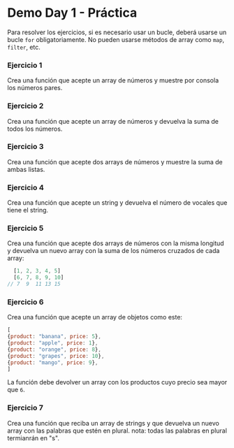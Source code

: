 # Demo Day 1 - Práctica

Para resolver los ejercicios, si es necesario usar un bucle, deberá usarse un bucle `for` obligatoriamente. No pueden usarse métodos de array como `map`, `filter`, etc.

### Ejercicio 1
Crea una función que acepte un array de números y muestre por consola los números pares.

### Ejercicio 2
Crea una función que acepte un array de números y devuelva la suma de todos los números.

### Ejercicio 3
Crea una función que acepte dos arrays de números y muestre la suma de ambas listas.

### Ejercicio 4
Crea una función que acepte un string y devuelva el número de vocales que tiene el string.

### Ejercicio 5
Crea una función que acepte dos arrays de números con la misma longitud y devuelva un nuevo array con la suma de los números cruzados de cada array: 
```javascript
  [1, 2, 3, 4, 5]
  [6, 7, 8, 9, 10]
// 7  9  11 13 15
```

### Ejercicio 6
Crea una función que acepte un array de objetos como este:
```javascript
[
{product: "banana", price: 5},
{product: "apple", price: 1},
{product: "orange", price: 8},
{product: "grapes", price: 10},
{product: "mango", price: 9},
]
```

La función debe devolver un array con los productos cuyo precio sea mayor que `6`. 

### Ejercicio 7
Crea una función que reciba un array de strings y que devuelva un nuevo array con las palabras que estén en plural. 
nota: todas las palabras en plural termianrán en "s".